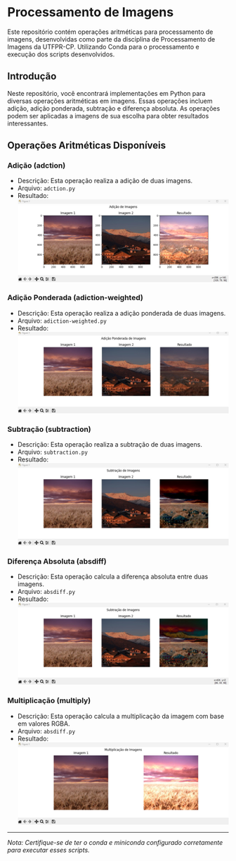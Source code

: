 # Processamento de Imagens

Este repositório contém operações aritméticas para processamento de imagens, desenvolvidas como parte da disciplina de Processamento de Imagens da UTFPR-CP.
Utilizando Conda para o processamento e execução dos scripts desenvolvidos.

## Introdução

Neste repositório, você encontrará implementações em Python para diversas operações aritméticas em imagens. Essas operações incluem adição, adição ponderada, subtração e diferença absoluta. As operações podem ser aplicadas a imagens de sua escolha para obter resultados interessantes.

## Operações Aritméticas Disponíveis

### Adição (adction)
- Descrição: Esta operação realiza a adição de duas imagens.
- Arquivo: `adction.py`
- Resultado: ![Resultado adction](imagens/img-adction.jpg)

### Adição Ponderada (adiction-weighted)
- Descrição: Esta operação realiza a adição ponderada de duas imagens.
- Arquivo: `adiction-weighted.py`
- Resultado:![Resultado adction weighted](imagens/img-weighted.jpg)

### Subtração (subtraction)
- Descrição: Esta operação realiza a subtração de duas imagens.
- Arquivo: `subtraction.py`
- Resultado:![Resultado subtract](imagens/img-subtract.jpg)

### Diferença Absoluta (absdiff)
- Descrição: Esta operação calcula a diferença absoluta entre duas imagens.
- Arquivo: `absdiff.py`
- Resultado:![Resultado absdiff](imagens/img-absdiff.jpg)

### Multiplicação (multiply)
- Descrição: Esta operação calcula a multiplicação da imagem com base em valores RGBA.
- Arquivo: `absdiff.py`
- Resultado:![Resultado absdiff](imagens/img-multiply.jpg)
---
*Nota: Certifique-se de ter o conda e miniconda configurado corretamente para executar esses scripts.*